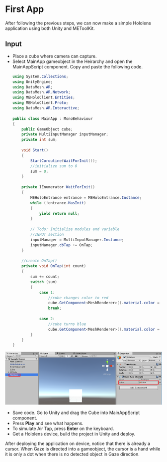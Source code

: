 # First App
After following the previous steps, we can now make a simple Hololens application
using both Unity and METoolKit. 

## Input
- Place a cube where camera can capture.
- Select MainApp gameobject in the Heirarchy and open the MainAppScript component.
  Copy and paste the following code.
  ```c#
  using System.Collections;
  using UnityEngine;
  using DataMesh.AR;
  using DataMesh.AR.Network;
  using MEHoloClient.Entities;
  using MEHoloClient.Proto;
  using DataMesh.AR.Interactive;

  public class MainApp : MonoBehaviour
  {
      public GameObject cube;
      private MultiInputManager inputManager;
      private int sum;

      void Start()
      {
          StartCoroutine(WaitForInit());
          //initialize sum to 0
          sum = 0;
      }

      private IEnumerator WaitForInit()
      {
          MEHoloEntrance entrance = MEHoloEntrance.Instance;
          while (!entrance.HasInit)
          {
              yield return null;
          }

          // Todo: Initialize modules and variable
          //INPUT section
          inputManager = MultiInputManager.Instance;
          inputManager.cbTap += OnTap;
      }

      //create OnTap()
      private void OnTap(int count)
      {
          sum += count;
          switch (sum)
          {
              case 1:
                  //cube changes color to red
                  cube.GetComponent<MeshRenderer>().material.color = Color.red;
                  break;

              case 2:
                  //cube turns blue
                  cube.GetComponent<MeshRenderer>().material.color = Color.blue;
          }
      }
  }
  ```  
 <p align="left">
 <img src="https://github.com/angelicaCruz/Tutorial/blob/master/input.png">
 </p>
  
  - Save code. Go to Unity and drag the Cube into MainAppScript component.
  - Press **Play** and see what happens.
  - To simulate Air Tap, press **Enter** on the keyboard.
  - Get a Hololens device, build the project in Unity and deploy. 
  
  After deploying the application on device, notice that there is already a cursor.
  When Gaze is directed into a gameobject, the cursor is a hand while it is only a dot
  when there is no detected object in Gaze direction.
